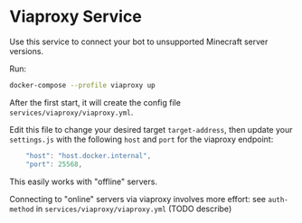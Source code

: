 # Viaproxy Service

Use this service to connect your bot to unsupported Minecraft server versions.

Run:

```bash
docker-compose --profile viaproxy up
```

After the first start, it will create the config file `services/viaproxy/viaproxy.yml`.

Edit this file to change your desired target `target-address`, then update your `settings.js` with the following `host` and `port` for the viaproxy endpoint:

```javascript
    "host": "host.docker.internal",
    "port": 25568,
```

This easily works with "offline" servers.

Connecting to "online" servers via viaproxy involves more effort: see `auth-method` in `services/viaproxy/viaproxy.yml` (TODO describe)
